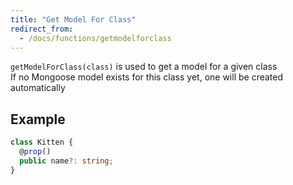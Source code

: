 ```yaml
---
title: "Get Model For Class"
redirect_from:
  - /docs/functions/getmodelforclass
---
```


`getModelForClass(class)` is used to get a model for a given class  
If no Mongoose model exists for this class yet, one will be created automatically  

## Example

```ts
class Kitten {
  @prop()
  public name?: string;
}
```
